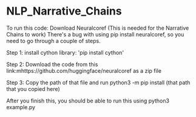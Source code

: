 # NLP_Narrative_Chains

To run this code: 
Download Neuralcoref (This is needed for the Narrative Chains to work)
There's a bug with using pip install neuralcoref, so you need to go through a couple of steps. 

Step 1:  install cython library: 'pip install cython'

Step 2: Download the code from this link:mhttps://github.com/huggingface/neuralcoref as a zip file 

Step 3: Copy the path of that file and run python3 -m pip install (that path that you copied here)

After you finish this, you should be able to run this using python3 example.py
